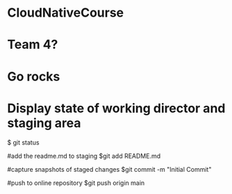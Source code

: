 # CloudNativeCourse
# Team 4?
# Go rocks
# Display state of working director and staging area
$ git status 

#add the readme.md to staging
$git add README.md

#capture snapshots of staged changes 
$git commit -m "Initial Commit" 

#push to online repository 
$git push origin main
